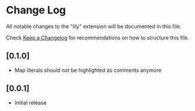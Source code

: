 # Change Log

All notable changes to the "lily" extension will be documented in this file.

Check [Keep a Changelog](http://keepachangelog.com/) for recommendations on how to structure this file.

## [0.1.0]
- Map literals should not be highlighted as comments anymore

## [0.0.1]
- Initial release